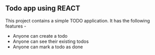 ## Todo app using REACT
This project contains a simple TODO application.
It has the following features - 
- Anyone can create a todo 
- Anyone can see their existing todos 
- Anyone can mark a todo as done
